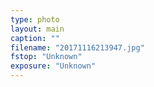 ```yaml
---
type: photo
layout: main
caption: ""
filename: "20171116213947.jpg"
fstop: "Unknown"
exposure: "Unknown"
---
```

